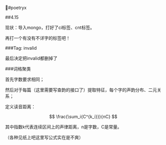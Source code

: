 #poetryx

##4.15

现状：导入mongo，打好了ci标签、cnt标签。

再打一个有没有不详字的标签吧！

###Tag: invalid

最后决定把invalid都删掉了

###词格聚类

首先字数要求相同；

然后对于每篇（这里需要写查韵的接口了）提取特征，每个字的声韵分布、二元关系；

定义读音距离：

$$ \frac{\sum_i{C^{k_i}}}{nC} $$

其中指数k代表连续区间上的声律距离，n是字数，C是常量。

（各种见纸上吧这里写公式实在是不爽）